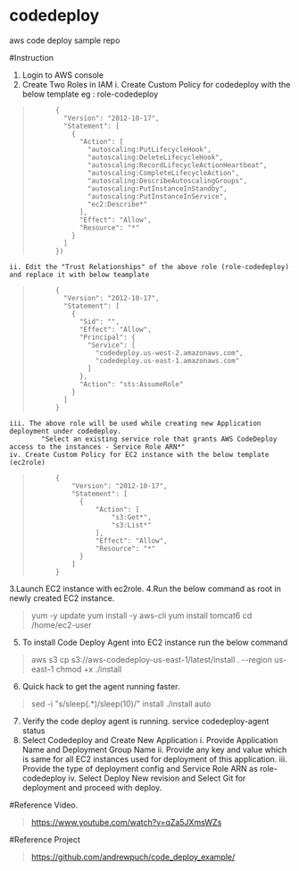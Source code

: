 # codedeploy
aws code deploy sample repo

#Instruction
1. Login to AWS console
2. Create Two Roles in IAM
	i. Create Custom Policy for codedeploy with the below template eg : role-codedeploy
>			{
>			  "Version": "2012-10-17",
>			  "Statement": [
>				{
>				  "Action": [
>					"autoscaling:PutLifecycleHook",
>					"autoscaling:DeleteLifecycleHook",
>					"autoscaling:RecordLifecycleActionHeartbeat",
>					"autoscaling:CompleteLifecycleAction",
>					"autoscaling:DescribeAutoscalingGroups",
>					"autoscaling:PutInstanceInStandby",
>					"autoscaling:PutInstanceInService",
>					"ec2:Describe*"
>				  ],
>				  "Effect": "Allow",
>				  "Resource": "*"
>				}
>			  ]
>			})
	ii. Edit the "Trust Relationships" of the above role (role-codedeploy) and replace it with below teamplate
>			{
>			  "Version": "2012-10-17",
>			  "Statement": [
>				{
>				  "Sid": "",
>				  "Effect": "Allow",
>				  "Principal": {
>					"Service": [
>					  "codedeploy.us-west-2.amazonaws.com",
>					  "codedeploy.us-east-1.amazonaws.com"
>					]
>				  },
>				  "Action": "sts:AssumeRole"
>				}
>			  ]
>			}
	iii. The above role will be used while creating new Application deployment under codedeploy.
			"Select an existing service role that grants AWS CodeDeploy access to the instances - Service Role ARN*"
	iv. Create Custom Policy for EC2 instance with the below template (ec2role)
>			{ 
>				"Version": "2012-10-17", 
>				"Statement": [   
>				  {     
>					  "Action": [       
>						  "s3:Get*",       
>						  "s3:List*"     
>					  ],     
>					  "Effect": "Allow",     
>					  "Resource": "*"   
>				  } 
>				]
>			}
3.Launch  EC2 instance with ec2role.
4.Run the below command as root in newly created EC2 instance.
>	yum -y update
>	yum install -y aws-cli
>	yum install tomcat6
>	cd /home/ec2-user

5. To install Code Deploy Agent into EC2 instance run the below command
>	aws s3 cp s3://aws-codedeploy-us-east-1/latest/install . --region us-east-1
>	chmod +x ./install

6. Quick hack to get the agent running faster.
>	sed -i "s/sleep(.*)/sleep(10)/" install
>	./install auto

7. Verify the code deploy agent is running.
	service codedeploy-agent status
8. Select Codedeploy and Create New Application
	i. Provide Application Name and Deployment Group Name
	ii. Provide any key and value which is same for all EC2 instances used for deployment of this application.
	iii. Provide the type of deployment config and Service Role ARN as role-codedeploy
	iv. Select Deploy New revision and Select Git for deployment and proceed with deploy.

#Reference Video.
>https://www.youtube.com/watch?v=qZa5JXmsWZs

#Reference Project
>https://github.com/andrewpuch/code_deploy_example/
